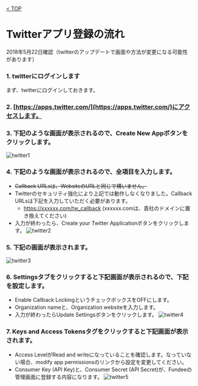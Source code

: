 [< TOP](/README.md)

# Twitterアプリ登録の流れ
2018年5月22日確認（twitterのアップデートで画面や方法が変更になる可能性があります）

### 1. twitterにログインします
まず、twitterにログインしておきます。

### 2. [https://apps.twitter.com/](https://apps.twitter.com/)にアクセスします。
### 3. 下記のような画面が表示されるので、Create New Appボタンをクリックします。
![twitter1](https://user-images.githubusercontent.com/28310715/40352620-4027d266-5dea-11e8-95e6-ce0f041f7ac4.png)
### 4. 下記のような画面が表示されるので、全項目を入力します。
- ~~Callback URLsは、WebsiteのURLと同じで構いません。~~
- Twitterのセキュリティ強化により上記では動作しなくなりました。Callback URLsは下記を入力していただく必要があります。
  - https://xxxxxx.com/tw_callback (xxxxxx.comは、貴社のドメインに置き換えてください)
- 入力が終わったら、Create your Twitter Applicationボタンをクリックします。
![twitter2](https://user-images.githubusercontent.com/28310715/40352651-5666a692-5dea-11e8-8dc0-d75b53029e9d.png)
### 5. 下記の画面が表示されます。
![twitter3](https://user-images.githubusercontent.com/28310715/40354041-eb2f99c0-5ded-11e8-9304-6e026ca3923d.png)
### 6. Settingsタブをクリックすると下記画面が表示されるので、下記を設定します。
- Enable Callback LockingというチェックボックスをOFFにします。
- Organization nameと、Organization websiteを入力します。
- 入力が終わったらUpdate Settingsボタンをクリックします。
![twitter4](https://user-images.githubusercontent.com/28310715/40354248-5c911788-5dee-11e8-94bd-77f36d20849b.png)
### 7. Keys and Access Tokensタグをクリックすると下記画面が表示されます。
- Access LevelがRead and writeになっていることを確認します。なっていない場合、modify app permissionsのリンクから設定を変更してください。
- Consumer Key (API Key)と、Consumer Secret (API Secret)が、Fundeeの管理画面に登録する内容になります。
![twitter5](https://user-images.githubusercontent.com/28310715/40354331-8908cb08-5dee-11e8-97d8-a957f411ab71.png)





